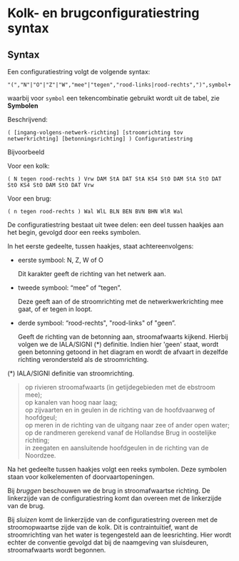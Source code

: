 # Kolk- en brugconfiguratiestring syntax

## Syntax

Een configuratiestring volgt de volgende syntax:

```
"(","N"|"O"|"Z"|"W","mee"|"tegen","rood-links|rood-rechts",")",symbol+
```

waarbij voor `symbol` een tekencombinatie
gebruikt wordt uit de tabel, zie **Symbolen**

Beschrijvend:

```
( [ingang-volgens-netwerk-richting] [stroomrichting tov netwerkrichting] [betonningsrichting] ) Configuratiestring
```

Bijvoorbeeld

Voor een kolk:

```
( N tegen rood-rechts ) Vrw DAM StA DAT StA KS4 StO DAM StA StO DAT StO KS4 StO DAM StO DAT Vrw
```

Voor een brug:
```
( n tegen rood-rechts ) Wal WlL BLN BEN BVN BHN WlR Wal
```

De configuratiestring bestaat uit twee delen: een deel tussen
haakjes aan het begin, gevolgd door een reeks symbolen.

In het eerste gedeelte, tussen haakjes, staat achtereenvolgens:

- eerste symbool: N, Z, W of O

    Dit karakter geeft de richting van het netwerk aan.

- tweede symbool:  “mee” of “tegen”.

    Deze geeft aan of de stroomrichting met de netwerkwerkrichting mee gaat, of er
    tegen in loopt. 

- derde symbool: “rood-rechts", "rood-links" of "geen”. 
    
    Geeft de richting van de betonning aan, stroomafwaarts kijkend. Hierbij volgen we de
    IALA/SIGNI (*) definitie. Indien hier 'geen' staat, wordt geen betonning getoond
    in het diagram en wordt de afvaart in dezelfde richting verondersteld als de
    stroomrichting.
     
(*) IALA/SIGNI definitie van stroomrichting.  
> op rivieren stroomafwaarts (in getijdegebieden met de ebstroom mee);    
> op kanalen van hoog naar laag;    
> op zijvaarten en in geulen in de richting van de hoofdvaarweg of hoofdgeul;    
> op meren in de richting van de uitgang naar zee of ander open water;    
> op de randmeren gerekend vanaf de Hollandse Brug in oostelijke richting;    
> in zeegaten en aansluitende hoofdgeulen in de richting van de Noordzee.    
  
Na het gedeelte tussen haakjes volgt een reeks symbolen. Deze symbolen staan
voor kolkelementen of doorvaartopeningen.

Bij _bruggen_ beschouwen we de brug in stroomafwaartse richting.
De linkerzijde van de configuratiestring komt dan overeen met de linkerzijde 
van de brug.

Bij _sluizen_ komt de linkerzijde van de configuratiestring overeen met de stroomopwaartse
zijde van de kolk. Dit is contraintuïtief, want de stroomrichting van het water
is tegengesteld aan de leesrichting. Hier wordt echter de conventie gevolgd
dat bij de naamgeving van sluisdeuren, stroomafwaarts wordt begonnen.  
